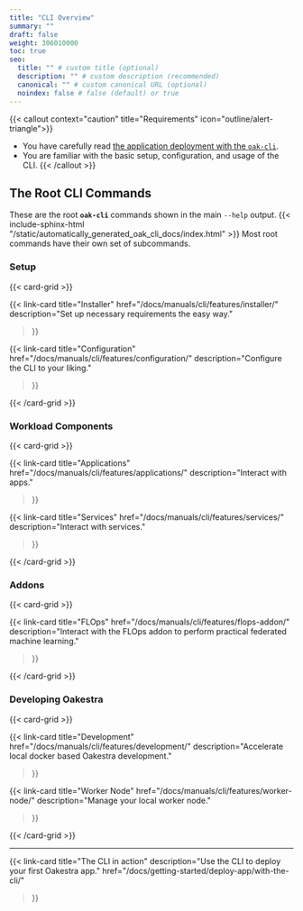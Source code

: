```yaml
---
title: "CLI Overview"
summary: ""
draft: false
weight: 306010000
toc: true
seo:
  title: "" # custom title (optional)
  description: "" # custom description (recommended)
  canonical: "" # custom canonical URL (optional)
  noindex: false # false (default) or true
---
```


{{< callout context="caution" title="Requirements" icon="outline/alert-triangle">}}
  - You have carefully read [the application deployment with the `oak-cli`](/docs/getting-started/deploy-app/with-the-cli).
  - You are familiar with the basic setup, configuration, and usage of the CLI.
{{< /callout >}}

## The Root CLI Commands
These are the root **`oak-cli`** commands shown in the main `--help` output.
{{< include-sphinx-html "/static/automatically_generated_oak_cli_docs/index.html" >}}
Most root commands have their own set of subcommands.

### Setup 
{{< card-grid >}}

  {{< link-card
    title="Installer"
    href="/docs/manuals/cli/features/installer/"
    description="Set up necessary requirements the easy way."
  >}}

  {{< link-card
    title="Configuration"
    href="/docs/manuals/cli/features/configuration/"
    description="Configure the CLI to your liking."
  >}}

{{< /card-grid >}}

### Workload Components

{{< card-grid >}}

  {{< link-card
    title="Applications"
    href="/docs/manuals/cli/features/applications/"
    description="Interact with apps."
  >}}

  {{< link-card
    title="Services"
    href="/docs/manuals/cli/features/services/"
    description="Interact with services."
  >}}

{{< /card-grid >}}

### Addons

{{< card-grid >}}

  {{< link-card
    title="FLOps"
    href="/docs/manuals/cli/features/flops-addon/"
    description="Interact with the FLOps addon to perform practical federated machine learning."
  >}}

{{< /card-grid >}}


### Developing Oakestra

{{< card-grid >}}

  {{< link-card
    title="Development"
    href="/docs/manuals/cli/features/development/"
    description="Accelerate local docker based Oakestra development."
  >}}

  {{< link-card
    title="Worker Node"
    href="/docs/manuals/cli/features/worker-node/"
    description="Manage your local worker node."
  >}}

{{< /card-grid >}}


---

{{< link-card
    title="The CLI in action"
    description="Use the CLI to deploy your first Oakestra app."
    href="/docs/getting-started/deploy-app/with-the-cli/"
>}}
